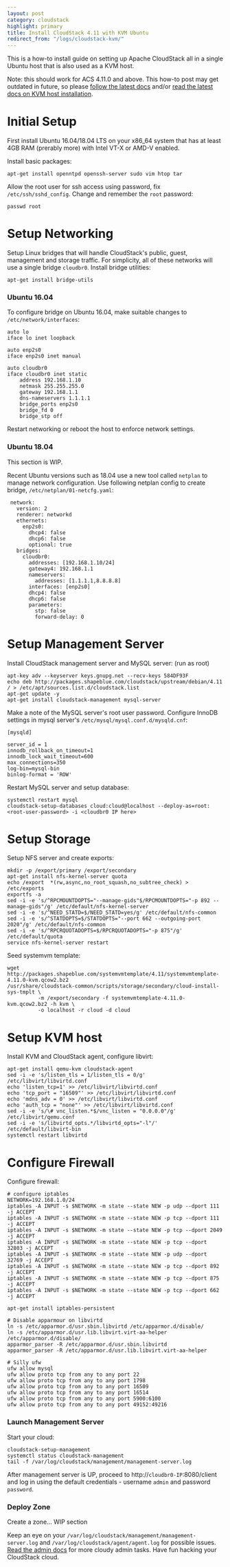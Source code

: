 ```yaml
---
layout: post
category: cloudstack
highlight: primary
title: Install CloudStack 4.11 with KVM Ubuntu
redirect_from: "/logs/cloudstack-kvm/"
---
```


This is a how-to install guide on setting up Apache CloudStack all in a single
Ubuntu host that is also used as a KVM host.

Note: this should work for ACS 4.11.0 and above. This how-to post may get
outdated in future, so please [follow the latest docs](http://docs.cloudstack.apache.org/projects/cloudstack-installation/en/latest/)
and/or [read the latest docs on KVM host installation](http://cloudstack-installation.readthedocs.org/en/latest/hypervisor/kvm.html).

# Initial Setup

First install Ubuntu 16.04/18.04 LTS on your x86_64 system that has at least
4GB RAM (prerably more) with Intel VT-X or AMD-V enabled.

Install basic packages:

    apt-get install openntpd openssh-server sudo vim htop tar

Allow the root user for ssh access using password, fix `/etc/ssh/sshd_config`.
Change and remember the `root` password:

    passwd root

# Setup Networking

Setup Linux bridges that will handle CloudStack's public, guest, management
and storage traffic. For simplicity, all of these networks will use a single
bridge `cloudbr0`. Install bridge utilities:

    apt-get install bridge-utils

### Ubuntu 16.04

To configure bridge on Ubuntu 16.04, make suitable changes to
`/etc/network/interfaces`:

    auto lo
    iface lo inet loopback

    auto enp2s0
    iface enp2s0 inet manual

    auto cloudbr0
    iface cloudbr0 inet static
        address 192.168.1.10
        netmask 255.255.255.0
        gateway 192.168.1.1
        dns-nameservers 1.1.1.1
        bridge_ports enp2s0
        bridge_fd 0
        bridge_stp off

Restart networking or reboot the host to enforce network settings.

### Ubuntu 18.04

This section is WIP.

Recent Ubuntu versions such as 18.04 use a new tool called `netplan` to manage
network configuration. Use following netplan config to create bridge,
`/etc/netplan/01-netcfg.yaml`:

     network:
       version: 2
       renderer: networkd
       ethernets:
         enp2s0:
           dhcp4: false
           dhcp6: false
           optional: true
       bridges:
         cloudbr0:
           addresses: [192.168.1.10/24]
           gateway4: 192.168.1.1
           nameservers:
             addresses: [1.1.1.1,8.8.8.8]
           interfaces: [enp2s0]
           dhcp4: false
           dhcp6: false
           parameters:
             stp: false
             forward-delay: 0

# Setup Management Server

Install CloudStack management server and MySQL server: (run as root)

    apt-key adv --keyserver keys.gnupg.net --recv-keys 584DF93F
    echo deb http://packages.shapeblue.com/cloudstack/upstream/debian/4.11 / > /etc/apt/sources.list.d/cloudstack.list
    apt-get update -y
    apt-get install cloudstack-management mysql-server

Make a note of the MySQL server's root user password. Configure InnoDB settings
in mysql server's `/etc/mysql/mysql.conf.d/mysqld.cnf`:

    [mysqld]

    server_id = 1
    innodb_rollback_on_timeout=1
    innodb_lock_wait_timeout=600
    max_connections=350
    log-bin=mysql-bin
    binlog-format = 'ROW'

Restart MySQL server and setup database:

    systemctl restart mysql
    cloudstack-setup-databases cloud:cloud@localhost --deploy-as=root:<root-user-password> -i <cloudbr0 IP here>

# Setup Storage

Setup NFS server and create exports:

    mkdir -p /export/primary /export/secondary
    apt-get install nfs-kernel-server quota
    echo /export  *(rw,async,no_root_squash,no_subtree_check) > /etc/exports
    exportfs -a
    sed -i -e 's/^RPCMOUNTDOPTS="--manage-gids"$/RPCMOUNTDOPTS="-p 892 --manage-gids"/g' /etc/default/nfs-kernel-server
    sed -i -e 's/^NEED_STATD=$/NEED_STATD=yes/g' /etc/default/nfs-common
    sed -i -e 's/^STATDOPTS=$/STATDOPTS="--port 662 --outgoing-port 2020"/g' /etc/default/nfs-common
    sed -i -e 's/^RPCRQUOTADOPTS=$/RPCRQUOTADOPTS="-p 875"/g' /etc/default/quota
    service nfs-kernel-server restart

Seed systemvm template:

    wget http://packages.shapeblue.com/systemvmtemplate/4.11/systemvmtemplate-4.11.0-kvm.qcow2.bz2
    /usr/share/cloudstack-common/scripts/storage/secondary/cloud-install-sys-tmplt \
              -m /export/secondary -f systemvmtemplate-4.11.0-kvm.qcow2.bz2 -h kvm \
              -o localhost -r cloud -d cloud

# Setup KVM host

Install KVM and CloudStack agent, configure libvirt:

    apt-get install qemu-kvm cloudstack-agent
    sed -i -e 's/listen_tls = 1/listen_tls = 0/g' /etc/libvirt/libvirtd.conf
    echo 'listen_tcp=1' >> /etc/libvirt/libvirtd.conf
    echo 'tcp_port = "16509"' >> /etc/libvirt/libvirtd.conf
    echo 'mdns_adv = 0' >> /etc/libvirt/libvirtd.conf
    echo 'auth_tcp = "none"' >> /etc/libvirt/libvirtd.conf
    sed -i -e 's/\# vnc_listen.*$/vnc_listen = "0.0.0.0"/g' /etc/libvirt/qemu.conf
    sed -i -e 's/libvirtd_opts.*/libvirtd_opts="-l"/' /etc/default/libvirt-bin
    systemctl restart libvirtd

# Configure Firewall

Configure firewall:

    # configure iptables
    NETWORK=192.168.1.0/24
    iptables -A INPUT -s $NETWORK -m state --state NEW -p udp --dport 111 -j ACCEPT
    iptables -A INPUT -s $NETWORK -m state --state NEW -p tcp --dport 111 -j ACCEPT
    iptables -A INPUT -s $NETWORK -m state --state NEW -p tcp --dport 2049 -j ACCEPT
    iptables -A INPUT -s $NETWORK -m state --state NEW -p tcp --dport 32803 -j ACCEPT
    iptables -A INPUT -s $NETWORK -m state --state NEW -p udp --dport 32769 -j ACCEPT
    iptables -A INPUT -s $NETWORK -m state --state NEW -p tcp --dport 892 -j ACCEPT
    iptables -A INPUT -s $NETWORK -m state --state NEW -p tcp --dport 875 -j ACCEPT
    iptables -A INPUT -s $NETWORK -m state --state NEW -p tcp --dport 662 -j ACCEPT

    apt-get install iptables-persistent

    # Disable apparmour on libvirtd
    ln -s /etc/apparmor.d/usr.sbin.libvirtd /etc/apparmor.d/disable/
    ln -s /etc/apparmor.d/usr.lib.libvirt.virt-aa-helper /etc/apparmor.d/disable/
    apparmor_parser -R /etc/apparmor.d/usr.sbin.libvirtd
    apparmor_parser -R /etc/apparmor.d/usr.lib.libvirt.virt-aa-helper

    # Silly ufw
    ufw allow mysql
    ufw allow proto tcp from any to any port 22
    ufw allow proto tcp from any to any port 1798
    ufw allow proto tcp from any to any port 16509
    ufw allow proto tcp from any to any port 16514
    ufw allow proto tcp from any to any port 5900:6100
    ufw allow proto tcp from any to any port 49152:49216

### Launch Management Server

Start your cloud:

    cloudstack-setup-management
    systemctl status cloudstack-management
    tail -f /var/log/cloudstack/management/management-server.log

After management server is UP, proceed to http://`cloudbr0-IP`:8080/client
and log in using the default credentials - username `admin` and password
`password`.

### Deploy Zone

Create a zone... WIP section

Keep an eye on your `/var/log/cloudstack/management/management-server.log` and
`/var/log/cloudstack/agent/agent.log` for possible issues. [Read the admin
docs](http://cloudstack-administration.readthedocs.org/en/latest/index.html)
for more cloudy admin tasks. Have fun hacking your CloudStack cloud.
